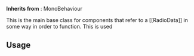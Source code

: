 **Inherits from** : MonoBehaviour

This is the main base class for components that refer to a [[RadioData]] in some way in order to function. This is used 

## Usage
